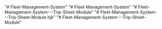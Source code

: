 "# Fleet-Management-System" 
"# Fleet-Management-System" 
"# Fleet-Management-System---Trip-Sheet-Module" 
"# Fleet-Management-System---Trip-Sheet-Module hjk" 
"# Fleet-Management-System---Trip-Sheet-Module" 